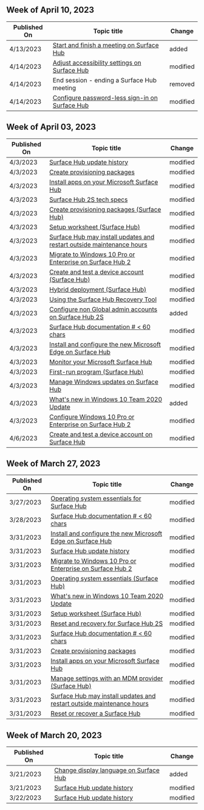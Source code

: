 <!-- This file is generated automatically each week. Changes made to this file will be overwritten.-->



## Week of April 10, 2023


| Published On |Topic title | Change |
|------|------------|--------|
| 4/13/2023 | [Start and finish a meeting on Surface Hub](/surface-hub/meet-on-surface-hub) | added |
| 4/14/2023 | [Adjust accessibility settings on Surface Hub](/surface-hub/accessibility-surface-hub) | modified |
| 4/14/2023 | End session - ending a Surface Hub meeting | removed |
| 4/14/2023 | [Configure password-less sign-in on Surface Hub](/surface-hub/surface-hub-2s-phone-authenticate) | modified |


## Week of April 03, 2023


| Published On |Topic title | Change |
|------|------------|--------|
| 4/3/2023 | [Surface Hub update history](/surface-hub/surface-hub-update-history) | modified |
| 4/3/2023 | [Create provisioning packages](/surface-hub/provisioning-packages-for-surface-hub) | modified |
| 4/3/2023 | [Install apps on your Microsoft Surface Hub](/surface-hub/install-apps-on-surface-hub) | modified |
| 4/3/2023 | [Surface Hub 2S tech specs](/surface-hub/surface-hub-2s-techspecs) | modified |
| 4/3/2023 | [Create provisioning packages (Surface Hub)](/surface-hub/provisioning-packages-for-surface-hub) | modified |
| 4/3/2023 | [Setup worksheet (Surface Hub)](/surface-hub/setup-worksheet-surface-hub) | modified |
| 4/3/2023 | [Surface Hub may install updates and restart outside maintenance hours](/surface-hub/surface-hub-installs-updates-and-restarts-outside-maintenance-hours) | modified |
| 4/3/2023 | [Migrate to Windows 10 Pro or Enterprise on Surface Hub 2](/surface-hub/surface-hub-2s-migrate-os) | modified |
| 4/3/2023 | [Create and test a device account (Surface Hub)](/surface-hub/create-and-test-a-device-account-surface-hub) | modified |
| 4/3/2023 | [Hybrid deployment (Surface Hub)](/surface-hub/hybrid-deployment-surface-hub-device-accounts) | modified |
| 4/3/2023 | [Using the Surface Hub Recovery Tool](/surface-hub/surface-hub-recovery-tool) | modified |
| 4/3/2023 | [Configure non Global admin accounts on Surface Hub 2S](/surface-hub/surface-hub-2s-nonglobal-admin) | added |
| 4/3/2023 | [Surface Hub documentation # < 60 chars](/surface-hub/index) | modified |
| 4/3/2023 | [Install and configure the new Microsoft Edge on Surface Hub](/surface-hub/surface-hub-install-chromium-edge) | modified |
| 4/3/2023 | [Monitor your Microsoft Surface Hub](/surface-hub/monitor-surface-hub) | modified |
| 4/3/2023 | [First-run program (Surface Hub)](/surface-hub/first-run-program-surface-hub) | modified |
| 4/3/2023 | [Manage Windows updates on Surface Hub](/surface-hub/manage-windows-updates-for-surface-hub) | modified |
| 4/3/2023 | [What's new in Windows 10 Team 2020 Update](/surface-hub/surface-hub-2020-update-whats-new) | added |
| 4/3/2023 | [Configure Windows 10 Pro or Enterprise on Surface Hub 2](/surface-hub/surface-hub-2-post-install) | modified |
| 4/6/2023 | [Create and test a device account on Surface Hub](/surface-hub/create-and-test-a-device-account-surface-hub) | modified |


## Week of March 27, 2023


| Published On |Topic title | Change |
|------|------------|--------|
| 3/27/2023 | [Operating system essentials for Surface Hub](/surface-hub/differences-between-surface-hub-and-windows-10-enterprise) | modified |
| 3/28/2023 | [Surface Hub documentation # < 60 chars](/surface-hub/index) | modified |
| 3/31/2023 | [Install and configure the new Microsoft Edge on Surface Hub](/surface-hub/surface-hub-install-chromium-edge) | modified |
| 3/31/2023 | [Surface Hub update history](/surface-hub/surface-hub-update-history) | modified |
| 3/31/2023 | [Migrate to Windows 10 Pro or Enterprise on Surface Hub 2](/surface-hub/surface-hub-2s-migrate-os) | modified |
| 3/31/2023 | [Operating system essentials (Surface Hub)](/surface-hub/differences-between-surface-hub-and-windows-10-enterprise) | modified |
| 3/31/2023 | [What's new in Windows 10 Team 2020 Update](/surface-hub/surface-hub-2020-update-whats-new) | modified |
| 3/31/2023 | [Setup worksheet (Surface Hub)](/surface-hub/setup-worksheet-surface-hub) | modified |
| 3/31/2023 | [Reset and recovery for Surface Hub 2S](/surface-hub/surface-hub-2s-recover-reset) | modified |
| 3/31/2023 | [Surface Hub documentation # < 60 chars](/surface-hub/index) | modified |
| 3/31/2023 | [Create provisioning packages](/surface-hub/provisioning-packages-for-surface-hub) | modified |
| 3/31/2023 | [Install apps on your Microsoft Surface Hub](/surface-hub/install-apps-on-surface-hub) | modified |
| 3/31/2023 | [Manage settings with an MDM provider (Surface Hub)](/surface-hub/manage-settings-with-mdm-for-surface-hub) | modified |
| 3/31/2023 | [Surface Hub may install updates and restart outside maintenance hours](/surface-hub/surface-hub-installs-updates-and-restarts-outside-maintenance-hours) | modified |
| 3/31/2023 | [Reset or recover a Surface Hub](/surface-hub/device-reset-surface-hub) | modified |


## Week of March 20, 2023


| Published On |Topic title | Change |
|------|------------|--------|
| 3/21/2023 | [Change display language on Surface Hub](/surface-hub/change-language-on-surface-hub) | added |
| 3/21/2023 | [Surface Hub update history](/surface-hub/surface-hub-update-history) | modified |
| 3/22/2023 | [Surface Hub update history](/surface-hub/surface-hub-update-history) | modified |
